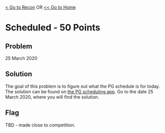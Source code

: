 [< Go to Recon](/Recon) OR [<< Go to Home](/)
# Scheduled - 50 Points
## Problem
25 March 2020

## Solution
The goal of this problem is to figure out what the PG schedule is for today. The solution can be found on [the PG scheduling app](http://schedule.portergaud.edu/). Go to the date 25 March 2020, where you will find the solution.

## Flag
TBD - made close to competition.